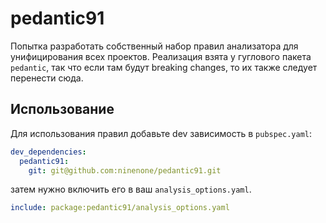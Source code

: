 # pedantic91

Попытка разработать собственный набор правил анализатора для унифицирования всех проектов. Реализация взята у гуглового пакета `pedantic`, так что если там будут breaking changes, то их также следует перенести сюда.

## Использование

Для использования правил добавьте dev зависимость в `pubspec.yaml`:

```yaml
dev_dependencies:
  pedantic91:
    git: git@github.com:ninenone/pedantic91.git
```

затем нужно включить его в ваш `analysis_options.yaml`.

```yaml
include: package:pedantic91/analysis_options.yaml
```
